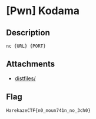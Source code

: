 # [Pwn] Kodama
## Description
`nc {URL} {PORT}`

## Attachments
- [distfiles/](distfiles/)

## Flag
```
HarekazeCTF{n0_moun741n_no_3ch0}
```

